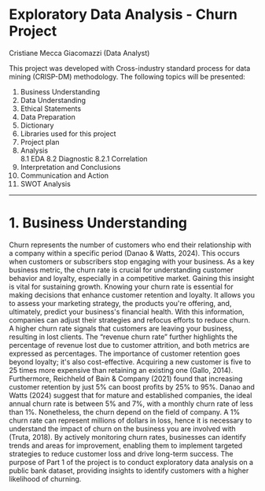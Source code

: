 # Exploratory Data Analysis - Churn Project

Cristiane Mecca Giacomazzi (Data Analyst)

This project was developed with Cross-industry standard process for data mining (CRISP-DM) methodology.
The following topics will be presented:
1. Business Understanding
2. Data Understanding
3. Ethical Statements
4. Data Preparation
5. Dictionary
6. Libraries used for this project
7. Project plan
8. Analysis  
  8.1 EDA
  8.2 Diagnostic
    8.2.1 Correlation 
9. Interpretation and Conclusions
10. Communication and Action
11. SWOT Analysis
--------------------------------------------------------------------------------------------------------
# 1. Business Understanding

  Churn represents the number of customers who end their relationship with a company within a specific period (Danao & Watts, 2024). This occurs when customers or subscribers stop engaging with your business. 
  As a key business metric, the churn rate is crucial for understanding customer behavior and loyalty, especially in a competitive market. Gaining this insight is vital for sustaining growth. Knowing your churn rate is essential for making decisions that enhance customer retention and loyalty. It allows you to assess your marketing strategy, the products you're offering, and, ultimately, predict your business's financial health. With this information, companies can adjust their strategies and refocus efforts to reduce churn.
  A higher churn rate signals that customers are leaving your business, resulting in lost clients. The “revenue churn rate” further highlights the percentage of revenue lost due to customer attrition, and both metrics are expressed as percentages.
  The importance of customer retention goes beyond loyalty; it's also cost-effective. Acquiring a new customer is five to 25 times more expensive than retaining an existing one (Gallo, 2014). Furthermore, Reichheld of Bain & Company (2021) found that increasing customer retention by just 5% can boost profits by 25% to 95%.
  Danao and Watts (2024) suggest that for mature and established companies, the ideal annual churn rate is between 5% and 7%, with a monthly churn rate of less than 1%. Nonetheless, the churn depend on the field of company. A 1% churn rate can represent millions of dollars in loss, hence it is necessary to understand the impact of churn on the business you are involved with (Truta, 2018).
  By actively monitoring churn rates, businesses can identify trends and areas for improvement, enabling them to implement targeted strategies to reduce customer loss and drive long-term success.
  The purpose of Part 1 of the project is to conduct exploratory data analysis on a public bank dataset, providing insights to identify customers with a higher likelihood of churning.


